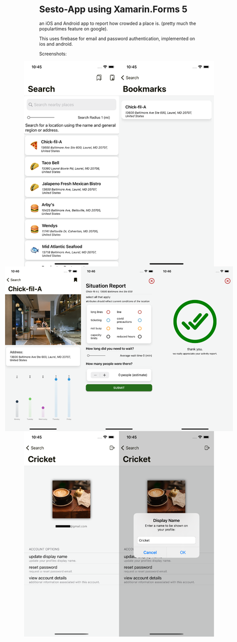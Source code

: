 # Sesto-App using Xamarin.Forms 5
an iOS and Android app to report how crowded a place is. (pretty much the populartimes feature on google).

This uses firebase for email and password authentication, implemented on ios and android.

Screenshots:
<div style="display: flex; justify-content: center">
<img src="pics/search.png"  width="300px" />
<img src="pics/bookmarks.png"  width="300px" />
</div>


<div style="display: flex; justify-content: center">
<img src="pics/placepage.png"  width="240px" />
<img src="pics/reportactivity.png"  width="240px" />
<img src="pics/success.png"  width="240px" />
</div>

<div style="display: flex; justify-content: center">
<img src="pics/profilepage.png"  width="300px" />
<img src="pics/profile2.png"  width="300px" />
</div>
